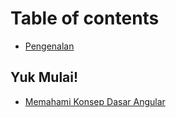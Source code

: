 # Table of contents

* [Pengenalan](README.md)

## Yuk Mulai! <a id="yuk-mulai-1"></a>

* [Memahami Konsep Dasar Angular](yuk-mulai-1/memahami-konsep-dasar-angular.md)

